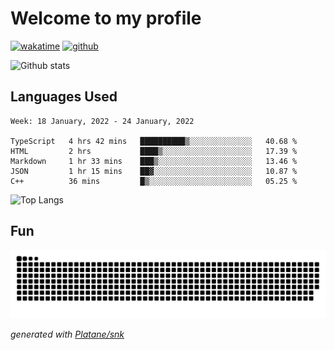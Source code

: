 # Welcome to my profile

[![wakatime](https://wakatime.com/badge/user/82c377cd-a54c-404c-b7df-177b313ca539.svg)](https://wakatime.com/@82c377cd-a54c-404c-b7df-177b313ca539)
[![github](https://img.shields.io/github/followers/xinthose?logo=github&style=plastic)](https://github.com/alanhamlett?tab=followers)

![Github stats](https://github-readme-stats.vercel.app/api?username=xinthose&show_icons=true&theme=radical&count_private=true)

## Languages Used

<!--START_SECTION:waka-->
```text
Week: 18 January, 2022 - 24 January, 2022

TypeScript   4 hrs 42 mins   ██████████▒░░░░░░░░░░░░░░   40.68 % 
HTML         2 hrs           ████▒░░░░░░░░░░░░░░░░░░░░   17.39 % 
Markdown     1 hr 33 mins    ███▒░░░░░░░░░░░░░░░░░░░░░   13.46 % 
JSON         1 hr 15 mins    ██▓░░░░░░░░░░░░░░░░░░░░░░   10.87 % 
C++          36 mins         █▒░░░░░░░░░░░░░░░░░░░░░░░   05.25 % 
```
<!--END_SECTION:waka-->

![Top Langs](https://github-readme-stats.vercel.app/api/top-langs/?username=xinthose)

## Fun
![github contribution grid snake animation](https://raw.githubusercontent.com/xinthose/xinthose/output/github-contribution-grid-snake.svg)

_generated with [Platane/snk](https://github.com/Platane/snk)_
